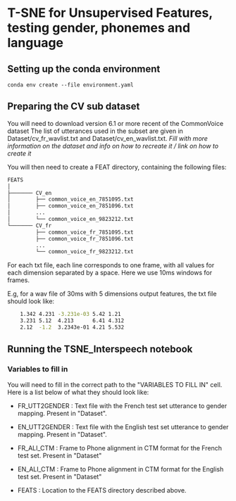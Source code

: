 # T-SNE for Unsupervised Features, testing gender, phonemes and language

## Setting up the conda environment

`conda env create --file environment.yaml`

## Preparing the CV sub dataset

You will need to download version 6.1 or more recent of the CommonVoice dataset
The list of utterances used in the subset are given in Dataset/cv_fr_wavlist.txt and Dataset/cv_en_wavlist.txt. *Fill with more information on the dataset and info on how to recreate it / link on how to create it*

You will then need to create a FEAT directory, containing the following files:

```bash 
FEATS
│
├─────── CV_en
│        ├── common_voice_en_7851095.txt
│        ├── common_voice_en_7851096.txt
│        ... 
│        └── common_voice_en_9823212.txt
└─────── CV_fr
         ├── common_voice_fr_7851095.txt
         ├── common_voice_fr_7851096.txt
         ... 
         └── common_voice_fr_9823212.txt
```

For each txt file, each line corresponds to one frame, with all values for each dimension separated by a space.
Here we use 10ms windows for frames.

E.g, for a wav file of 30ms with 5 dimensions output features, the txt file should look like:
```bash 
    1.342 4.231 -3.231e-03 5.42 1.21
    3.231 5.12  4.213      6.41 4.312
    2.12  -1.2  3.2343e-01 4.21 5.532
```



## Running the TSNE_Interspeech notebook

### Variables to fill in

You will need to fill in the correct path to the "VARIABLES TO FILL IN" cell. Here is a list below of what they should look like:

* FR_UTT2GENDER : Text file with the French test set utterance to gender mapping. Present in "Dataset".
* EN_UTT2GENDER : Text file with the English test set utterance to gender mapping. Present in "Dataset".
* FR_ALI_CTM : Frame to Phone alignment in CTM format for the French test set. Present in "Dataset"
* EN_ALI_CTM : Frame to Phone alignment in CTM format for the English test set. Present in "Dataset"


* FEATS : Location to the FEATS directory described above.
